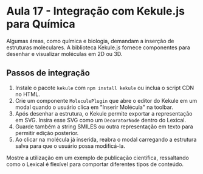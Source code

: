# Aula 17 - Integração com Kekule.js para Química

Algumas áreas, como química e biologia, demandam a inserção de estruturas moleculares. A biblioteca Kekule.js fornece componentes para desenhar e visualizar moléculas em 2D ou 3D.

## Passos de integração
1. Instale o pacote `kekule` com `npm install kekule` ou inclua o script CDN no HTML.
2. Crie um componente `MoleculePlugin` que abre o editor do Kekule em um modal quando o usuário clica em "Inserir Molécula" na toolbar.
3. Após desenhar a estrutura, o Kekule permite exportar a representação em SVG. Insira esse SVG como um `DecoratorNode` dentro do Lexical.
4. Guarde também a string SMILES ou outra representação em texto para permitir edição posterior.
5. Ao clicar na molécula já inserida, reabra o modal carregando a estrutura salva para que o usuário possa modificá-la.

Mostre a utilização em um exemplo de publicação científica, ressaltando como o Lexical é flexível para comportar diferentes tipos de conteúdo.

